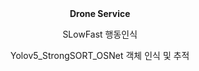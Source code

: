 <div align="center">
<b>Drone Service</b>
<p>SLowFast 행동인식</p>
<p>Yolov5_StrongSORT_OSNet 객체 인식 및 추적</p>
</div>
